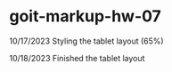 # goit-markup-hw-07

10/17/2023
Styling the tablet layout (65%)

10/18/2023
Finished the tablet layout
